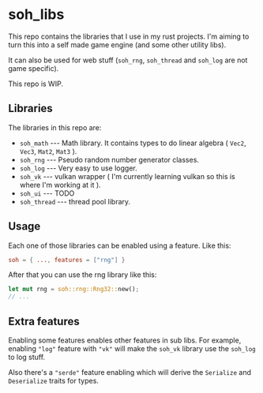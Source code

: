 # soh_libs

This repo contains the libraries that I use in my rust projects. I'm aiming to
turn this into a self made game engine (and some other utility libs).

It can also be used for web stuff (`soh_rng`, `soh_thread` and `soh_log` are
not game specific).

This repo is WIP.

## Libraries

The libraries in this repo are:

- `soh_math` --- Math library. It contains types to do linear algebra ( `Vec2`,
  `Vec3`, `Mat2`, `Mat3` ).
- `soh_rng` --- Pseudo random number generator classes.
- `soh_log` --- Very easy to use logger.
- `soh_vk` --- vulkan wrapper ( I'm currently learning vulkan so this is where
  I'm working at it ).
- `soh_ui` --- TODO
- `soh_thread` --- thread pool library.

## Usage

Each one of those libraries can be enabled using a feature. Like this:

```toml
soh = { ..., features = ["rng"] }
```

After that you can use the rng library like this:

```rust
let mut rng = soh::rng::Rng32::new();
// ...
```

## Extra features

Enabling some features enables other features in sub libs. For example,
enabling `"log"` feature with `"vk"` will make the `soh_vk` library use the
`soh_log` to log stuff.

Also there's a `"serde"` feature enabling which will derive the `Serialize` and
`Deserialize` traits for types.
